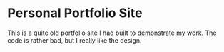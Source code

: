# Personal Portfolio Site

This is a quite old portfolio site I had built to demonstrate my work. The code is rather bad, but I really like the design.
